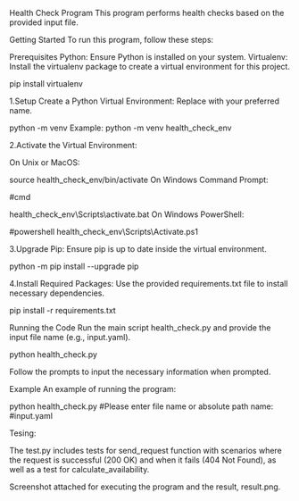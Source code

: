 Health Check Program
This program performs health checks based on the provided input file.

Getting Started
To run this program, follow these steps:

Prerequisites
Python: Ensure Python is installed on your system. 
Virtualenv: Install the virtualenv package to create a virtual environment for this project.

pip install virtualenv

1.Setup
Create a Python Virtual Environment:
Replace <virtual-environment-name> with your preferred name.

python<version> -m venv <virtual-environment-name>
Example:
python -m venv health_check_env


2.Activate the Virtual Environment:

On Unix or MacOS:

source health_check_env/bin/activate
On Windows Command Prompt:

#cmd

health_check_env\Scripts\activate.bat
On Windows PowerShell:

#powershell
health_check_env\Scripts\Activate.ps1

3.Upgrade Pip:
Ensure pip is up to date inside the virtual environment.

python -m pip install --upgrade pip

4.Install Required Packages:
Use the provided requirements.txt file to install necessary dependencies.

pip install -r requirements.txt

Running the Code
Run the main script health_check.py and provide the input file name (e.g., input.yaml).

python health_check.py

Follow the prompts to input the necessary information when prompted.

Example
An example of running the program:

python health_check.py
#Please enter file name or absolute path name: 
#input.yaml


Tesing:

The test.py includes tests for send_request function with scenarios where the request is successful (200 OK) and when it fails (404 Not Found), as well as a test for calculate_availability.


Screenshot attached for executing the program and the result, result.png.
